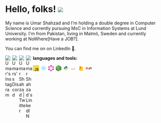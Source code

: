 
# Hello, folks! <img src="https://raw.githubusercontent.com/MartinHeinz/MartinHeinz/master/wave.gif" width="30px">

My name is Umar Shahzad and I'm holding a double degree in Computer Science and currently pursuing MsC in Information Systems at Lund University. I'm from Pakistan, living in Malmö, Sweden and currently working at NoWhere[Have a JOB?]. 

You can find me on on LinkedIn 📧.

<a href="https://www.instagram.com/techshz/">
  <img align="left" alt="Umar's Instagram" width="22px" src="https://raw.githubusercontent.com/hussainweb/hussainweb/main/icons/instagram.png" />
</a>
<a href="XXXXX">
  <img align="left" alt="Umars's Discord" width="22px" src="https://raw.githubusercontent.com/peterthehan/peterthehan/master/assets/discord.svg" />
</a>
<a href="https://twitter.com/">
  <img align="left" alt="Umar Shahzad | Twitter" width="22px" src="https://raw.githubusercontent.com/peterthehan/peterthehan/master/assets/twitter.svg" />
</a>
<a href="https://www.linkedin.com/in/umar-shahzad-633725198/">
  <img align="left" alt="Umar Shahzad´s LinkedIN" width="22px" src="https://raw.githubusercontent.com/peterthehan/peterthehan/master/assets/linkedin.svg" />
</a>



**languages and tools:**  

<code><img height="20" src="https://raw.githubusercontent.com/github/explore/80688e429a7d4ef2fca1e82350fe8e3517d3494d/topics/javascript/javascript.png"></code>
<code><img height="20" src="https://raw.githubusercontent.com/github/explore/80688e429a7d4ef2fca1e82350fe8e3517d3494d/topics/react/react.png"></code>
<code><img height="20" src="https://raw.githubusercontent.com/github/explore/5c058a388828bb5fde0bcafd4bc867b5bb3f26f3/topics/graphql/graphql.png"></code>
<code><img height="20" src="https://raw.githubusercontent.com/github/explore/80688e429a7d4ef2fca1e82350fe8e3517d3494d/topics/nodejs/nodejs.png"></code>
<code><img height="20" src="https://raw.githubusercontent.com/github/explore/80688e429a7d4ef2fca1e82350fe8e3517d3494d/topics/python/python.png"></code>
<code><img height="20" src="https://raw.githubusercontent.com/github/explore/80688e429a7d4ef2fca1e82350fe8e3517d3494d/topics/mysql/mysql.png"></code>
<code><img height="20" src="https://raw.githubusercontent.com/github/explore/80688e429a7d4ef2fca1e82350fe8e3517d3494d/topics/firebase/firebase.png"></code>
<code><img height="20" src="https://raw.githubusercontent.com/github/explore/80688e429a7d4ef2fca1e82350fe8e3517d3494d/topics/git/git.png"></code>
